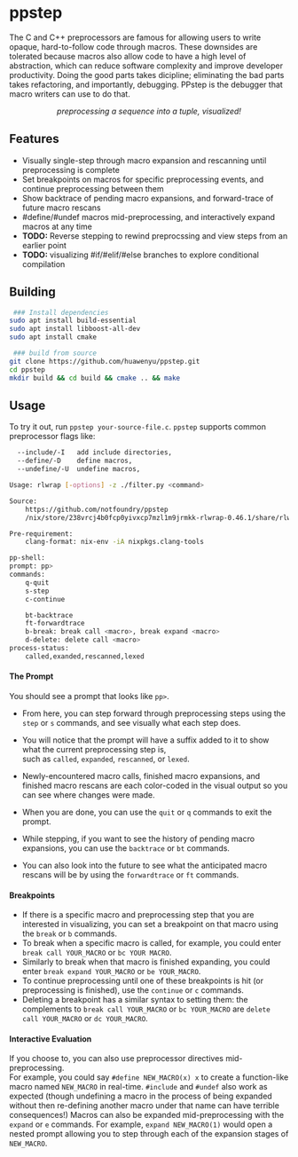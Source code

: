 # ppstep
The C and C++ preprocessors are famous for allowing users to write opaque, hard-to-follow code through macros. These downsides are tolerated because macros also allow code to have a high level of abstraction, which can reduce software complexity and improve developer productivity. Doing the good parts takes dicipline; eliminating the bad parts takes refactoring, and importantly, debugging. PPstep is the debugger that macro writers can use to do that.

<p align="center">
  <i>preprocessing a sequence into a tuple, visualized!</i>
</p>

## Features
- Visually single-step through macro expansion and rescanning until preprocessing is complete
- Set breakpoints on macros for specific preprocessing events, and continue preprocessing between them
- Show backtrace of pending macro expansions, and forward-trace of future macro rescans
- #define/#undef macros mid-preprocessing, and interactively expand macros at any time
- **TODO:** Reverse stepping to rewind preprocssing and view steps from an earlier point
- **TODO:** visualizing #if/#elif/#else branches to explore conditional compilation

## Building

```sh
 ### Install dependencies
sudo apt install build-essential 
sudo apt install libboost-all-dev
sudo apt install cmake

 ### build from source
git clone https://github.com/huawenyu/ppstep.git
cd ppstep
mkdir build && cd build && cmake .. && make
```

## Usage

To try it out, run `ppstep your-source-file.c`. `ppstep` supports common preprocessor flags like:
```sh
  --include/-I   add include directories,
  --define/-D    define macros,
  --undefine/-U  undefine macros,

Usage: rlwrap [-options] -z ./filter.py <command>

Source:
    https://github.com/notfoundry/ppstep
    /nix/store/238vrcj4b0fcp0yivxcp7mzl1m9jrmkk-rlwrap-0.46.1/share/rlwrap/filters/rlwrapfilter.py

Pre-requirement:
    clang-format: nix-env -iA nixpkgs.clang-tools

pp-shell:
prompt: pp>
commands:
    q-quit
    s-step
    c-continue

    bt-backtrace
    ft-forwardtrace
    b-break: break call <macro>, break expand <macro>
    d-delete: delete call <macro>
process-status:
    called,exanded,rescanned,lexed

```

#### The Prompt

You should see a prompt that looks like `pp>`. 
- From here, you can step forward through preprocessing steps using the `step` or `s` commands, and see visually what each step does.  
- You will notice that the prompt will have a suffix added to it to show what the current preprocessing step is,  
  such as `called`, `expanded`, `rescanned`, or `lexed`.  
- Newly-encountered macro calls, finished macro expansions, and finished macro rescans are each color-coded in the visual output so you can see where changes were made.  
- When you are done, you can use the `quit` or `q` commands to exit the prompt.

- While stepping, if you want to see the history of pending macro expansions, you can use the `backtrace` or `bt` commands.  
- You can also look into the future to see what the anticipated macro rescans will be by using the `forwardtrace` or `ft` commands.

#### Breakpoints
- If there is a specific macro and preprocessing step that you are interested in visualizing, you can set a breakpoint on that macro using the `break` or `b` commands.
- To break when a specific macro is called, for example, you could enter `break call YOUR_MACRO` or `bc YOUR MACRO`.
- Similarly to break when that macro is finished expanding, you could enter `break expand YOUR_MACRO` or `be YOUR_MACRO`.
- To continue preprocessing until one of these breakpoints is hit (or preprocessing is finished), use the `continue` or `c` commands.  
- Deleting a breakpoint has a similar syntax to setting them: the complements to `break call YOUR_MACRO` or `bc YOUR_MACRO` are `delete call YOUR_MACRO` or `dc YOUR_MACRO`.

#### Interactive Evaluation

If you choose to, you can also use preprocessor directives mid-preprocessing.  
For example, you could say `#define NEW_MACRO(x) x` to create a function-like macro named `NEW_MACRO` in real-time. `#include` and `#undef` also work as expected (though undefining a macro in the process of being expanded without then re-defining another macro under that name can have terrible consequences!) Macros can also be expanded mid-preprocessing with the `expand` or `e` commands.
For example, `expand NEW_MACRO(1)` would open a nested prompt allowing you to step through each of the expansion stages of `NEW_MACRO`.
